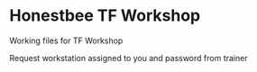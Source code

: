 # Honestbee TF Workshop

Working files for TF Workshop

Request workstation assigned to you and password from trainer
